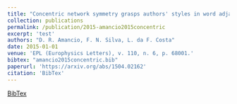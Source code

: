 ```yaml
---
title: "Concentric network symmetry grasps authors' styles in word adjacency networks"
collection: publications
permalink: /publication/2015-amancio2015concentric
excerpt: 'test'
authors: "D. R. Amancio, F. N. Silva, L. da F. Costa"
date: 2015-01-01
venue: 'EPL (Europhysics Letters), v. 110, n. 6, p. 68001.'
bibtex: "amancio2015concentric.bib"
paperurl: 'https://arxiv.org/abs/1504.02162'
citation: 'BibTex'
---
```

[BibTex](//files/bibtex/amancio2015concentric.bib')
